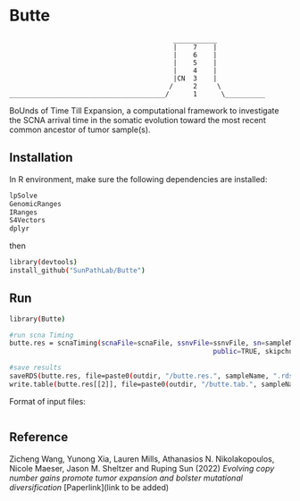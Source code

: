 # Butte

```
                                         ___________
                                         |    7    |
                                         |    6    |
                                         |    5    |
                                         |    4    |
                                         |CN  3    |
                                        /     2     \ 
_______________________________________/      1      \__________
```

BoUnds of Time Till Expansion, a computational framework to investigate the SCNA arrival time in the somatic evolution toward the most recent common ancestor of tumor sample(s).


## Installation

In R environment, make sure the following dependencies are installed:
```sh
lpSolve
GenomicRanges
IRanges
S4Vectors
dplyr
```

then
```sh
library(devtools)
install_github("SunPathLab/Butte")
```

## Run
```sh
library(Butte)

#run scna Timing
butte.res = scnaTiming(scnaFile=scnaFile, ssnvFile=ssnvFile, sn=sampleName, outname=sampleName,
                                                   public=TRUE, skipchunk = 100, B=500, pubOrSub="pubOrSub")

#save results
saveRDS(butte.res, file=paste0(outdir, "/butte.res.", sampleName, ".rds"))
write.table(butte.res[[2]], file=paste0(outdir, "/butte.tab.", sampleName, ".tsv"), sep="\t", quote=F, row.names=F)
```

Format of input files:
```sh
```

## Reference

Zicheng Wang, Yunong Xia, Lauren Mills, Athanasios N. Nikolakopoulos, Nicole Maeser, Jason M. Sheltzer and Ruping Sun (2022)
*Evolving copy number gains promote tumor expansion and bolster mutational diversification*
[Paperlink](link to be added)


